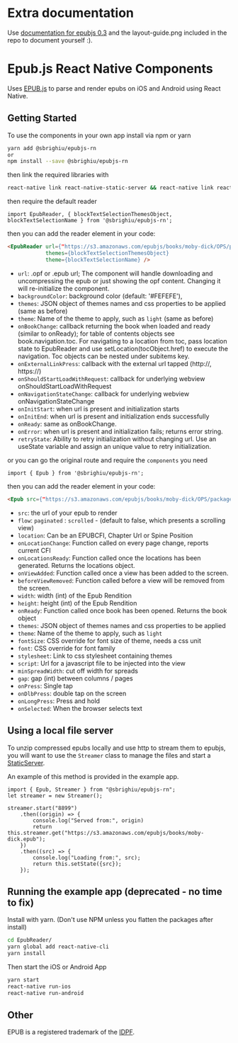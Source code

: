 Extra documentation
===================

Use [documentation for epubjs 0.3](http://epubjs.org/documentation/0.3/) and the layout-guide.png included in the repo to document yourself :).

Epub.js React Native Components
================================

Uses [EPUB.js](https://github.com/futurepress/epub.js) to parse and render epubs on iOS and Android using React Native.

Getting Started
-------------------------

To use the components in your own app install via npm or yarn

```bash
yarn add @sbrighiu/epubjs-rn
or
npm install --save @sbrighiu/epubjs-rn
```

then link the required libraries with
```bash
react-native link react-native-static-server && react-native link react-native-webview && react-native link react-native-zip-archive && RNFB_ANDROID_PERMISSIONS=true react-native link rn-fetch-blob && react-native link @lightbase/react-native-orientation && react-native link @react-native-community/async-storage
```

then require the default reader

```
import EpubReader, { blockTextSelectionThemesObject, blockTextSelectionName } from '@sbrighiu/epubjs-rn';
```

then you can add the reader element in your code:

```html
<EpubReader url={"https://s3.amazonaws.com/epubjs/books/moby-dick/OPS/package.opf"}
            themes={blockTextSelectionThemesObject}
            theme={blockTextSelectionName} />
```

* `url`: .opf or .epub url; The component will handle downloading and uncompressing the epub or just showing the opf content. Changing it will re-initialize the component.
* `backgroundColor`: background color (default: '#FEFEFE'),
* `themes`: JSON object of themes names and css properties to be applied (same as before)
* `theme`: Name of the theme to apply, such as `light` (same as before)
* `onBookChange`: callback returning the book when loaded and ready (similar to onReady); for table of contents objects see book.navigation.toc. For navigating to a location from toc, pass location state to EpubReader and use setLocation(tocObject.href) to execute the navigation. Toc objects can be nested under subitems key.
* `onExternalLinkPress`: callback with the external url tapped (http://, https://)
* `onShouldStartLoadWithRequest`: callback for underlying webview onShouldStartLoadWithRequest
* `onNavigationStateChange`: callback for underlying webview onNavigationStateChange
* `onInitStart`: when url is present and initialization starts
* `onInitEnd`: when url is present and initialization ends successfully
* `onReady`: same as onBookChange.
* `onError`: when url is present and initialization fails; returns error string.
* `retryState`: Ability to retry initialization without changing url. Use an useState variable and assign an unique value to retry initialization.

or you can go the original route and require the `components` you need

```
import { Epub } from '@sbrighiu/epubjs-rn';
```

then you can add the reader element in your code:

```html
<Epub src={"https://s3.amazonaws.com/epubjs/books/moby-dick/OPS/package.opf"} flow={"paginated"} />
```

* `src`: the url of your epub to render
* `flow`: `paginated` : `scrolled` - (default to false, which presents a scrolling view)
* `location`: Can be an EPUBCFI, Chapter Url or Spine Position
* `onLocationChange`: Function called on every page change, reports current CFI
* `onLocationsReady`: Function called once the locations has been generated. Returns the locations object.
* `onViewAdded`: Function called once a view has been added to the screen.
* `beforeViewRemoved`: Function called before a view will be removed from the screen.
* `width`: width (int) of the Epub Rendition
* `height`: height (int) of the Epub Rendition
* `onReady`: Function called once book has been opened. Returns the book object
* `themes`: JSON object of themes names and css properties to be applied
* `theme`: Name of the theme to apply, such as `light`
* `fontSize`: CSS override for font size of theme, needs a css unit
* `font`: CSS override for font family
* `stylesheet`: Link to css stylesheet containing themes
* `script`: Url for a javascript file to be injected into the view
* `minSpreadWidth`: cut off width for spreads
* `gap`: gap (int) between columns / pages
* `onPress`: Single tap
* `onDlbPress`: double tap on the screen
* `onLongPress`: Press and hold
* `onSelected`: When the browser selects text

Using a local file server
-------------------------

To unzip compressed epubs locally and use http to stream them to epubjs,
you will want to use the `Streamer` class to manage the files and start a [StaticServer](https://github.com/futurepress/react-native-static-server).

An example of this method is provided in the example app.

```
import { Epub, Streamer } from "@sbrighiu/epubjs-rn";
let streamer = new Streamer();

streamer.start("8899")
	.then((origin) => {
		console.log("Served from:", origin)
		return this.streamer.get("https://s3.amazonaws.com/epubjs/books/moby-dick.epub");
	})
	.then((src) => {
		console.log("Loading from:", src);
		return this.setState({src});
	});
```

Running the example app (deprecated - no time to fix)
-------------------------

Install with yarn. (Don't use NPM unless you flatten the packages after install)

```bash
cd EpubReader/
yarn global add react-native-cli
yarn install 
```
Then start the iOS or Android App

```bash
yarn start
react-native run-ios
react-native run-android
```

Other
-------------------------

EPUB is a registered trademark of the [IDPF](http://idpf.org/).
